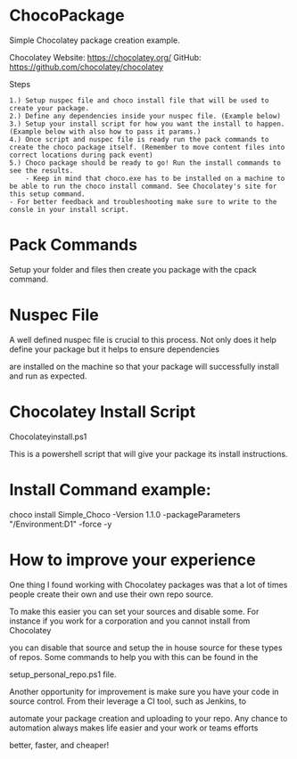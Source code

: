 # ChocoPackage
Simple Chocolatey package creation example.


Chocolatey Website: https://chocolatey.org/
GitHub: https://github.com/chocolatey/chocolatey

Steps

	1.) Setup nuspec file and choco install file that will be used to create your package.
	2.) Define any dependencies inside your nuspec file. (Example below)
	3.) Setup your install script for how you want the install to happen. (Example below with also how to pass it params.)
	4.) Once script and nuspec file is ready run the pack commands to create the choco package itself. (Remember to move content files into correct locations during pack event)
	5.) Choco package should be ready to go! Run the install commands to see the results.
		- Keep in mind that choco.exe has to be installed on a machine to be able to run the choco install command. See Chocolatey's site for this setup command.
    - For better feedback and troubleshooting make sure to write to the consle in your install script.

# Pack Commands

Setup your folder and files then create you package with the cpack command.


# Nuspec File

A well defined nuspec file is crucial to this process. Not only does it help define your package but it helps to ensure dependencies

are installed on the machine so that your package will successfully install and run as expected.


# Chocolatey Install Script
  Chocolateyinstall.ps1

  This is a powershell script that will give your package its install instructions.


# Install Command example:

choco install Simple_Choco -Version 1.1.0 -packageParameters "/Environment:D1" -force -y


# How to improve your experience

One thing I found working with Chocolatey packages was that a lot of times people create their own and use their own repo source.

To make this easier you can set your sources and disable some. For instance if you work for a corporation and you cannot install from Chocolatey

you can disable that source and setup the in house source for these types of repos. Some commands to help you with this can be found in the

setup_personal_repo.ps1 file.


Another opportunity for improvement is make sure you have your code in source control. From their leverage a CI tool, such as Jenkins, to

automate your package creation and uploading to your repo. Any chance to automation always makes life easier and your work or teams efforts

better, faster, and cheaper!
